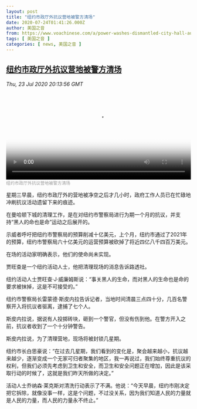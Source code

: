 ```yaml
---
layout: post
title: "纽约市政厅外抗议营地被警方清场"
date: 2020-07-24T01:41:26.000Z
author: 美国之音
from: https://www.voachinese.com/a/power-washes-dismantled-city-hall-autonomous-zone-20200723/5515082.html
tags: [ 美国之音 ]
categories: [ news, 美国之音 ]
---
```

<!--1595554886000-->
[纽约市政厅外抗议营地被警方清场](https://www.voachinese.com/a/power-washes-dismantled-city-hall-autonomous-zone-20200723/5515082.html)
------

<div>
<div><i>Thu, 23 Jul 2020 20:13:56 GMT</i></div><video poster="https://images.weserv.nl?url=gdb.voanews.com/e992c4b5-01bb-48d0-85e8-2c46baa646a4_tv_r1_s_w900.jpg" src="https://av.voanews.com/Videoroot/Pangeavideo/2020/07/e/e9/e992c4b5-01bb-48d0-85e8-2c46baa646a4_240p.mp4" style="width:100%" controls></video><div><small style="color: #999;">纽约市政厅外抗议营地被警方清场</small></div><p>星期三早晨，纽约市政厅外的营地被净空之后才几小时，政府工作人员已在忙碌地冲刷抗议活动遗留下来的痕迹。</p><p>在曼哈顿下城的清理工作，是在对纽约市警察局进行为期一个月的抗议，并支持“黑人的命也是命”运动之后展开的。</p><p>示威者呼吁把纽约市警察局的预算削减十亿美元，上个月，纽约市通过了2021年的预算，纽约市警察局六十亿美元的运营预算被砍掉了将近四亿八千四百万美元。</p><p>在场的活动家明确表示，他们的使命尚未实现。</p><p>贾旺查是一个纽约活动人士，他把清理现场的消息告诉路透社。</p><p>纽约活动人士贾旺查·J·威廉姆斯说：“事关黑人的生命，而对黑人的生命也是命的要求被抹掉，这是不可接受的。”</p><p>纽约市警察局长雷蒙德·斯皮内拉告诉记者，当地时间清晨三点四十分，几百名警察开入将抗议者驱离，逮捕了七个人。</p><p>斯皮内拉说，据说有人投掷砖块，砸到一个警官，但没有伤到他。在警方开入之前，抗议者收到了一个十分钟警告。</p><p>斯皮内拉说，为了清理营地，现场将被封锁几星期。</p><p>纽约市长白思豪说：“在过去几星期，我们看到的变化是，聚会越来越小，抗议越来越少，逐渐变成一个无家可归者聚集的地区，我一再说过，我们始终尊重抗议的权利，但我们必须先考虑到卫生和安全，而卫生和安全问题正在增加，因此是该采取行动的时候了，这就是我们昨天所做的决定。”</p><p>活动人士乔纳森·莱克斯对清洗行动表示了不满。他说：“今天早晨，纽约市刚决定把它拆除，就像没事一样，这是个问题，不过没关系，因为我们知道人民的力量就是人民的力量，而人民的力量永不终止。”</p>
</div>
